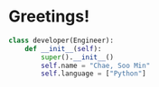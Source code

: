 # Greetings!
```python
class developer(Engineer):
    def __init__(self):
        super().__init__()
        self.name = "Chae, Soo Min"
        self.language = ["Python"]
```
